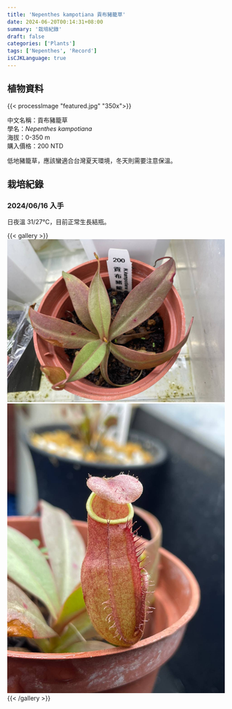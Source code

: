 ```yaml
---
title: 'Nepenthes kampotiana 貢布豬籠草'
date: 2024-06-20T00:14:31+08:00
summary: '栽培紀錄'
draft: false
categories: ['Plants']
tags: ['Nepenthes', 'Record']
isCJKLanguage: true
---
```


## 植物資料

{{< processImage "featured.jpg" "350x">}}

中文名稱：貢布豬籠草  
學名：*Nepenthes kampotiana*  
海拔：0-350 m  
購入價格：200 NTD  

低地豬籠草，應該蠻適合台灣夏天環境，冬天則需要注意保溫。  

## 栽培紀錄

### 2024/06/16 入手

日夜溫 31/27℃，目前正常生長結瓶。  

{{< gallery >}}
  <img src="./images/2024-06-16.jpg" class="grid-w50">
  <img src="./images/2024-06-24.jpg" class="grid-w50">
{{< /gallery >}}

